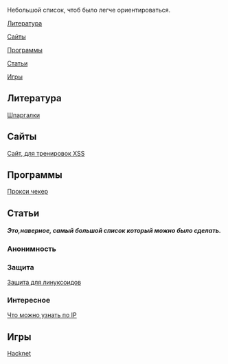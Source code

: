 Небольшой список, чтоб было легче ориентироваться.

[Литература](#литература)

[Сайты](#сайты)

[Программы](#программы)

[Статьи](#статьи)

[Игры](#игры)

<h2>Литература</h2>

[Шпаргалки](https://github.com/CerberusIncorporated/study/blob/master/%D0%98%D0%BD%D1%84.%D0%B1%D0%B5%D0%B7/%D0%9A%D0%BD%D0%B8%D0%B6%D0%BA%D0%B8/%D0%A8%D0%BF%D0%B0%D1%80%D0%B3%D0%B0%D0%BB%D0%BA%D0%B8.md)

<H2>Сайты</H2>

[Сайт, для тренировок XSS](https://xss-game.appspot.com/level1)

<h2>Программы</h2>

[Прокси чекер](https://checkerproxy.net/)



<h2>Статьи</h2>

<h5>Это,наверное, самый большой список который можно было сделать.</h5>

<h3>Анонимность</h3>



<h3>Защита</h3>

[Защита для линуксоидов](https://telegra.ph/Kak-obezopasit-sebya-9-tryukov-dlya-linuksoidov-11-13)

<h3>Интересное</h3>

[Что можно узнать по IP](https://cryptoworld.su/chto-mozhno-uznat-po-ip-adresu/)



<h2>Игры</h2>

[Hacknet](https://store.steampowered.com/app/365450/Hacknet/?l=russian)

